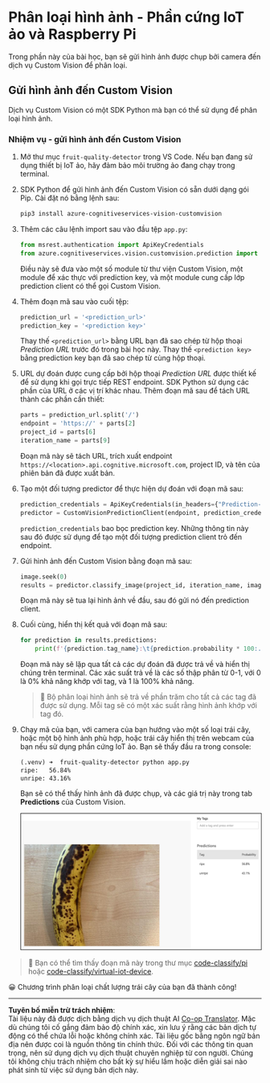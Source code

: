 <!--
CO_OP_TRANSLATOR_METADATA:
{
  "original_hash": "e5896207b304ce1abaf065b8acc0cc79",
  "translation_date": "2025-08-27T23:05:16+00:00",
  "source_file": "4-manufacturing/lessons/2-check-fruit-from-device/single-board-computer-classify-image.md",
  "language_code": "vi"
}
-->
# Phân loại hình ảnh - Phần cứng IoT ảo và Raspberry Pi

Trong phần này của bài học, bạn sẽ gửi hình ảnh được chụp bởi camera đến dịch vụ Custom Vision để phân loại.

## Gửi hình ảnh đến Custom Vision

Dịch vụ Custom Vision có một SDK Python mà bạn có thể sử dụng để phân loại hình ảnh.

### Nhiệm vụ - gửi hình ảnh đến Custom Vision

1. Mở thư mục `fruit-quality-detector` trong VS Code. Nếu bạn đang sử dụng thiết bị IoT ảo, hãy đảm bảo môi trường ảo đang chạy trong terminal.

1. SDK Python để gửi hình ảnh đến Custom Vision có sẵn dưới dạng gói Pip. Cài đặt nó bằng lệnh sau:

    ```sh
    pip3 install azure-cognitiveservices-vision-customvision
    ```

1. Thêm các câu lệnh import sau vào đầu tệp `app.py`:

    ```python
    from msrest.authentication import ApiKeyCredentials
    from azure.cognitiveservices.vision.customvision.prediction import CustomVisionPredictionClient
    ```

    Điều này sẽ đưa vào một số module từ thư viện Custom Vision, một module để xác thực với prediction key, và một module cung cấp lớp prediction client có thể gọi Custom Vision.

1. Thêm đoạn mã sau vào cuối tệp:

    ```python
    prediction_url = '<prediction_url>'
    prediction_key = '<prediction key>'
    ```

    Thay thế `<prediction_url>` bằng URL bạn đã sao chép từ hộp thoại *Prediction URL* trước đó trong bài học này. Thay thế `<prediction key>` bằng prediction key bạn đã sao chép từ cùng hộp thoại.

1. URL dự đoán được cung cấp bởi hộp thoại *Prediction URL* được thiết kế để sử dụng khi gọi trực tiếp REST endpoint. SDK Python sử dụng các phần của URL ở các vị trí khác nhau. Thêm đoạn mã sau để tách URL thành các phần cần thiết:

    ```python
    parts = prediction_url.split('/')
    endpoint = 'https://' + parts[2]
    project_id = parts[6]
    iteration_name = parts[9]
    ```

    Đoạn mã này sẽ tách URL, trích xuất endpoint `https://<location>.api.cognitive.microsoft.com`, project ID, và tên của phiên bản đã được xuất bản.

1. Tạo một đối tượng predictor để thực hiện dự đoán với đoạn mã sau:

    ```python
    prediction_credentials = ApiKeyCredentials(in_headers={"Prediction-key": prediction_key})
    predictor = CustomVisionPredictionClient(endpoint, prediction_credentials)
    ```

    `prediction_credentials` bao bọc prediction key. Những thông tin này sau đó được sử dụng để tạo một đối tượng prediction client trỏ đến endpoint.

1. Gửi hình ảnh đến Custom Vision bằng đoạn mã sau:

    ```python
    image.seek(0)
    results = predictor.classify_image(project_id, iteration_name, image)
    ```

    Đoạn mã này sẽ tua lại hình ảnh về đầu, sau đó gửi nó đến prediction client.

1. Cuối cùng, hiển thị kết quả với đoạn mã sau:

    ```python
    for prediction in results.predictions:
        print(f'{prediction.tag_name}:\t{prediction.probability * 100:.2f}%')
    ```

    Đoạn mã này sẽ lặp qua tất cả các dự đoán đã được trả về và hiển thị chúng trên terminal. Các xác suất trả về là các số thập phân từ 0-1, với 0 là 0% khả năng khớp với tag, và 1 là 100% khả năng.

    > 💁 Bộ phân loại hình ảnh sẽ trả về phần trăm cho tất cả các tag đã được sử dụng. Mỗi tag sẽ có một xác suất rằng hình ảnh khớp với tag đó.

1. Chạy mã của bạn, với camera của bạn hướng vào một số loại trái cây, hoặc một bộ hình ảnh phù hợp, hoặc trái cây hiển thị trên webcam của bạn nếu sử dụng phần cứng IoT ảo. Bạn sẽ thấy đầu ra trong console:

    ```output
    (.venv) ➜  fruit-quality-detector python app.py
    ripe:   56.84%
    unripe: 43.16%
    ```

    Bạn sẽ có thể thấy hình ảnh đã được chụp, và các giá trị này trong tab **Predictions** của Custom Vision.

    ![Một quả chuối trong Custom Vision được dự đoán chín ở mức 56.8% và chưa chín ở mức 43.1%](../../../../../translated_images/custom-vision-banana-prediction.30cdff4e1d72db5d9a0be0193790a47c2b387da034e12dc1314dd57ca2131b59.vi.png)

> 💁 Bạn có thể tìm thấy đoạn mã này trong thư mục [code-classify/pi](../../../../../4-manufacturing/lessons/2-check-fruit-from-device/code-classify/pi) hoặc [code-classify/virtual-iot-device](../../../../../4-manufacturing/lessons/2-check-fruit-from-device/code-classify/virtual-iot-device).

😀 Chương trình phân loại chất lượng trái cây của bạn đã thành công!

---

**Tuyên bố miễn trừ trách nhiệm**:  
Tài liệu này đã được dịch bằng dịch vụ dịch thuật AI [Co-op Translator](https://github.com/Azure/co-op-translator). Mặc dù chúng tôi cố gắng đảm bảo độ chính xác, xin lưu ý rằng các bản dịch tự động có thể chứa lỗi hoặc không chính xác. Tài liệu gốc bằng ngôn ngữ bản địa nên được coi là nguồn thông tin chính thức. Đối với các thông tin quan trọng, nên sử dụng dịch vụ dịch thuật chuyên nghiệp từ con người. Chúng tôi không chịu trách nhiệm cho bất kỳ sự hiểu lầm hoặc diễn giải sai nào phát sinh từ việc sử dụng bản dịch này.